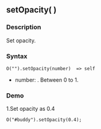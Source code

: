 ## setOpacity( )

### Description

Set opacity.

### Syntax
	O("").setOpacity(number)  => self

- number: <number>. Between 0 to 1.

### Demo

1.Set opacity as 0.4

	O("#buddy").setOpacity(0.4);